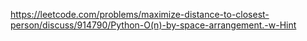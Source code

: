 https://leetcode.com/problems/maximize-distance-to-closest-person/discuss/914790/Python-O(n)-by-space-arrangement.-w-Hint